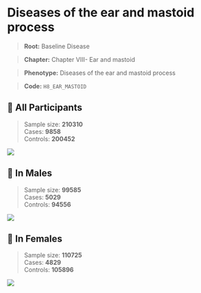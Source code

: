 # Diseases of the ear and mastoid process

> **Root:** Baseline Disease  

> **Chapter:** Chapter VIII- Ear and mastoid  

> **Phenotype:** Diseases of the ear and mastoid process  

> **Code:** `H8_EAR_MASTOID`

## 🧪 All Participants  
> Sample size: **210310**  
> Cases: **9858**  
> Controls: **200452**
<img src="/Disease/Figures/ALL/Incidence/H8_EAR_MASTOID.png"/>
<CsvTable src="/public/Disease/Data/ALL/Incidence/COX_H8_EAR_MASTOID.csv" label="🔍 View full results" />

## 👨 In Males  
> Sample size: **99585**  
> Cases: **5029**  
> Controls: **94556**
<img src="/Disease/Figures/Male/Incidence/H8_EAR_MASTOID.png"/>
<CsvTable src="/public/Disease/Data/Male/Incidence/COX_H8_EAR_MASTOID.csv" label="🔍 View full results" />

## 👩 In Females  
> Sample size: **110725**  
> Cases: **4829**  
> Controls: **105896**
<img src="/Disease/Figures/Female/Incidence/H8_EAR_MASTOID.png"/>
<CsvTable src="/public/Disease/Data/Female/Incidence/COX_H8_EAR_MASTOID.csv" label="🔍 View full results" />
